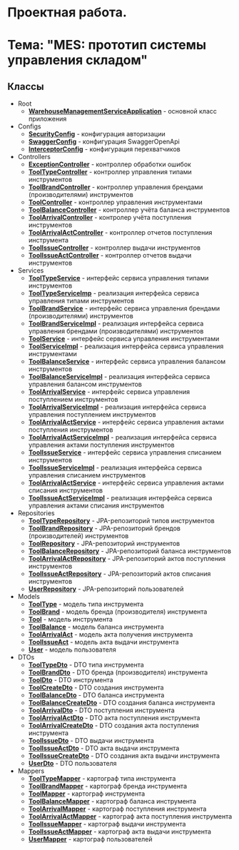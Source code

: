 # Проектная работа.

# Тема: "MES: прототип системы управления складом"

## Классы

* Root
    * **[WarehouseManagementServiceApplication](src/main/java/ru/otus/hw/WarehouseManagementServiceApplication.java)** -
      основной класс приложения
* Configs
    * **[SecurityConfig](src/main/java/ru/otus/hw/configs/SecurityConfig.java)** - конфигурация авторизации
    * **[SwaggerConfig](src/main/java/ru/otus/hw/configs/SwaggerConfig.java)** - конфигурация SwaggerOpenApi
    * **[InterceptorConfig](src/main/java/ru/otus/hw/configs/InterceptorConfig.java)** - конфигурация перехватчиков
* Controllers
    * **[ExceptionController](src/main/java/ru/otus/hw/controllers/ExceptionController.java)** - контроллер обработки
      ошибок
    * **[ToolTypeController](src/main/java/ru/otus/hw/controllers/ToolTypeController.java)** - контроллер управления
      типами инструментов
    * **[ToolBrandController](src/main/java/ru/otus/hw/controllers/ToolBrandController.java)** - контроллер управления
      брендами (производителями) инструментов
    * **[ToolController](src/main/java/ru/otus/hw/controllers/ToolController.java)** - контроллер управления
      инструментами
    * **[ToolBalanceController](src/main/java/ru/otus/hw/controllers/ToolBalanceController.java)** - контроллер учёта
      баланса инструментов
    * **[ToolArrivalController](src/main/java/ru/otus/hw/controllers/ToolArrivalController.java)** - контролер учёта
      поступления инструментов
    * **[ToolArrivalActController](src/main/java/ru/otus/hw/controllers/ToolArrivalActController.java)** - контроллер
      отчетов поступления инструмента
    * **[ToolIssueController](src/main/java/ru/otus/hw/controllers/ToolIssueController.java)** - контроллер
      выдачи инструментов
    * **[ToolIssueActController](src/main/java/ru/otus/hw/controllers/ToolIssueActController.java)** - контроллер
      отчетов выдачи инструментов
* Services
    * **[ToolTypeService](src/main/java/ru/otus/hw/services/ToolTypeService.java)** - интерфейс сервиса управления
      типами инструментов
    * **[ToolTypeServiceImp](src/main/java/ru/otus/hw/services/ToolTypeServiceImp.java)** - реализация интерфейса
      сервиса управления типами инструментов
    * **[ToolBrandService](src/main/java/ru/otus/hw/services/ToolBrandService.java)** - интерфейс сервиса управления
      брендами (производителями) инструментов
    * **[ToolBrandServiceImpl](src/main/java/ru/otus/hw/services/ToolBrandServiceImpl.java)** - реализация интерфейса
      сервиса управления брендами (производителями) инструментов
    * **[ToolService](src/main/java/ru/otus/hw/services/ToolService.java)** - интерфейс сервиса управления
      инструментами
    * **[ToolServiceImpl](src/main/java/ru/otus/hw/services/ToolServiceImpl.java)** - реализация интерфейса
      сервиса управления инструментами
    * **[ToolBalanceService](src/main/java/ru/otus/hw/services/ToolBalanceService.java)** - интерфейс сервиса управления
      балансом инструментов
    * **[ToolBalanceServiceImpl](src/main/java/ru/otus/hw/services/ToolBalanceServiceImpl.java)** - реализация
      интерфейса сервиса управления балансом инструментов
    * **[ToolArrivalService](src/main/java/ru/otus/hw/services/ToolArrivalService.java)** - интерфейс сервиса управления
      поступлением инструментов
    * **[ToolArrivalServiceImpl](src/main/java/ru/otus/hw/services/ToolArrivalServiceImpl.java)** - реализация
      интерфейса сервиса управления поступлением инструментов
    * **[ToolArrivalActService](src/main/java/ru/otus/hw/services/ToolArrivalActService.java)** - интерфейс сервиса
      управления актами поступления инструментов
    * **[ToolArrivalActServiceImpl](src/main/java/ru/otus/hw/services/ToolArrivalActServiceImpl.java)** - реализация
      интерфейса сервиса управления актами поступления инструментов
    * **[ToolIssueService](src/main/java/ru/otus/hw/services/ToolIssueService.java)** - интерфейс сервиса управления
      списанием инструментов
    * **[ToolIssueServiceImpl](src/main/java/ru/otus/hw/services/ToolIssueServiceImpl.java)** - реализация
      интерфейса сервиса управления списанием инструментов
    * **[ToolArrivalActService](src/main/java/ru/otus/hw/services/ToolIssueActService.java)** - интерфейс сервиса
      управления актами списания инструментов
    * **[ToolIssueActServiceImpl](src/main/java/ru/otus/hw/services/ToolIssueActServiceImpl.java)** - реализация
      интерфейса сервиса управления актами списания инструментов
* Repositories
    * **[ToolTypeRepository](src/main/java/ru/otus/hw/repositories/ToolTypeRepository.java)** - JPA-репозиторий типов
      инструментов
    * **[ToolBrandRepository](src/main/java/ru/otus/hw/repositories/ToolBrandRepository.java)** - JPA-репозиторий
      брендов (производителей) инструментов
    * **[ToolRepository](src/main/java/ru/otus/hw/repositories/ToolRepository.java)** - JPA-репозиторий инструментов
    * **[ToolBalanceRepository](src/main/java/ru/otus/hw/repositories/ToolBalanceRepository.java)** - JPA-репозиторий
      баланса инструментов
    * **[ToolArrivalActRepository](src/main/java/ru/otus/hw/repositories/ToolArrivalActRepository.java)** -
      JPA-репозиторий актов поступления инструментов
    * **[ToolIssueActRepository](src/main/java/ru/otus/hw/repositories/ToolIssueActRepository.java)** -
      JPA-репозиторий актов списания инструментов
    * **[UserRepository](src/main/java/ru/otus/hw/repositories/UserRepository.java)** - JPA-репозиторий пользователей
* Models
    * **[ToolType](src/main/java/ru/otus/hw/models/ToolType.java)** - модель типа инструмента
    * **[ToolBrand](src/main/java/ru/otus/hw/models/ToolBrand.java)** - модель бренда (производителя) инструмента
    * **[Tool](src/main/java/ru/otus/hw/models/Tool.java)** - модель инструмента
    * **[ToolBalance](src/main/java/ru/otus/hw/models/ToolBalance.java)** - модель баланса инструмента
    * **[ToolArrivalAct](src/main/java/ru/otus/hw/models/ToolArrivalAct.java)** - модель акта получения инструмента
    * **[ToolIssueAct](src/main/java/ru/otus/hw/models/ToolIssueAct.java)** - модель акта выдачи инструмента
    * **[User](src/main/java/ru/otus/hw/models/User.java)** - модель пользователя
* DTOs
    * **[ToolTypeDto](src/main/java/ru/otus/hw/dto/ToolTypeDto.java)** - DTO типа инструмента
    * **[ToolBrandDto](src/main/java/ru/otus/hw/dto/ToolBrandDto.java)** - DTO бренда (производителя) инструмента
    * **[ToolDto](src/main/java/ru/otus/hw/dto/ToolDto.java)** - DTO инструмента
    * **[ToolCreateDto](src/main/java/ru/otus/hw/dto/ToolCreateDto.java)** - DTO создания инструмента
    * **[ToolBalanceDto](src/main/java/ru/otus/hw/dto/ToolBalanceDto.java)** - DTO баланса инструмента
    * **[ToolBalanceCreateDto](src/main/java/ru/otus/hw/dto/ToolBalanceCreateDto.java)** - DTO создания баланса
      инструмента
    * **[ToolArrivalDto](src/main/java/ru/otus/hw/dto/ToolArrivalDto.java)** - DTO поступления инструмента
    * **[ToolArrivalActDto](src/main/java/ru/otus/hw/dto/ToolArrivalActDto.java)** - DTO акта поступления инструмента
    * **[ToolArrivalCreateDto](src/main/java/ru/otus/hw/dto/ToolArrivalCreateDto.java)** - DTO создания акта поступления
      инструмента
    * **[ToolIssueDto](src/main/java/ru/otus/hw/dto/ToolIssueDto.java)** - DTO выдачи инструмента
    * **[ToolIssueActDto](src/main/java/ru/otus/hw/dto/ToolIssueActDto.java)** - DTO акта выдачи инструмента
    * **[ToolIssueCreateDto](src/main/java/ru/otus/hw/dto/ToolIssueCreateDto.java)** - DTO создания акта выдачи
      инструмента
    * **[UserDto](src/main/java/ru/otus/hw/dto/UserDto.java)** - DTO пользователя
* Mappers
    * **[ToolTypeMapper](src/main/java/ru/otus/hw/mappers/ToolTypeMapper.java)** - картограф типа инструмента
    * **[ToolBrandMapper](src/main/java/ru/otus/hw/mappers/ToolBrandMapper.java)** - картограф бренда инструмента
    * **[ToolMapper](src/main/java/ru/otus/hw/mappers/ToolMapper.java)** - картограф инструмента
    * **[ToolBalanceMapper](src/main/java/ru/otus/hw/mappers/ToolBalanceMapper.java)** - картограф баланса инструмента
    * **[ToolArrivalMapper](src/main/java/ru/otus/hw/mappers/ToolArrivalMapper.java)** - картограф поступления
      инструмента
    * **[ToolArrivalActMapper](src/main/java/ru/otus/hw/mappers/ToolArrivalActMapper.java)** - картограф акта
      поступления инструмента
    * **[ToolIssueMapper](src/main/java/ru/otus/hw/mappers/ToolIssueMapper.java)** - картограф выдачи инструмента
    * **[ToolIssueActMapper](src/main/java/ru/otus/hw/mappers/ToolIssueActMapper.java)** - картограф акта выдачи
      инструмента
    * **[UserMapper](src/main/java/ru/otus/hw/mappers/UserMapper.java)** - картограф пользователей
